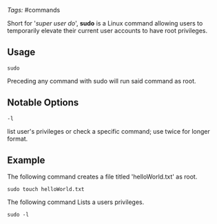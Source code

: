 *Tags:* #commands 

Short for '*super user do*', **sudo** is a Linux command allowing users to temporarily elevate their current user accounts to have root privileges.

## Usage

	sudo

Preceding any command with sudo will run said command as root.

## Notable Options

	-l

list user's privileges or check a specific command; use twice for longer format.

## Example

The following command creates a file titled 'helloWorld.txt' as root.

	sudo touch helloWorld.txt

The following command Lists a users privileges.

	sudo -l